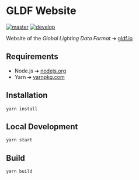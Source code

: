 # GLDF Website

[![master](https://github.com/globallightingdata/website/actions/workflows/master.yml/badge.svg)](https://github.com/globallightingdata/website/actions/workflows/master.yml) [![develop](https://github.com/globallightingdata/website/actions/workflows/develop.yml/badge.svg)](https://github.com/globallightingdata/website/actions/workflows/develop.yml)

Website of the *Global Lighting Data Format* ➔ [gldf.io](https://gldf.io)

## Requirements

- Node.js ➔ [nodejs.org](https://nodejs.org)
- Yarn ➔ [yarnpkg.com](https://yarnpkg.com)

## Installation

```console
yarn install
```

## Local Development

```console
yarn start
```

## Build

```console
yarn build
```
